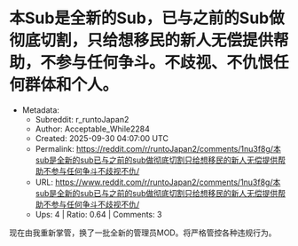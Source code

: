 # 本Sub是全新的Sub，已与之前的Sub做彻底切割，只给想移民的新人无偿提供帮助，不参与任何争斗。不歧视、不仇恨任何群体和个人。

- Metadata:
  - Subreddit: r_runtoJapan2
  - Author: Acceptable_While2284
  - Created: 2025-09-30 04:07:00 UTC
  - Permalink: https://reddit.com/r/runtoJapan2/comments/1nu3f8g/本sub是全新的sub已与之前的sub做彻底切割只给想移民的新人无偿提供帮助不参与任何争斗不歧视不仇/
  - URL: https://www.reddit.com/r/runtoJapan2/comments/1nu3f8g/本sub是全新的sub已与之前的sub做彻底切割只给想移民的新人无偿提供帮助不参与任何争斗不歧视不仇/
  - Ups: 4 | Ratio: 0.64 | Comments: 3


现在由我重新掌管，换了一批全新的管理员MOD。将严格管控各种违规行为。

